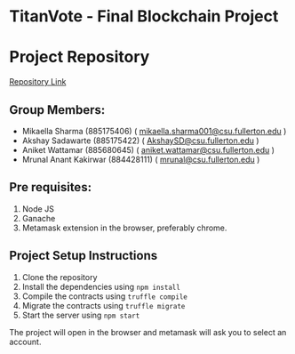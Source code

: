 # TitanVote - Final Blockchain Project 

# Project Repository

[Repository Link](https://github.com/mikaellasharma/TitanVote)

## Group Members:

* Mikaella Sharma (885175406)    ( mikaella.sharma001@csu.fullerton.edu )
* Akshay Sadawarte (885175422) ( AkshaySD@csu.fullerton.edu )
* Aniket Wattamar (885680645)   ( aniket.wattamar@csu.fullerton.edu )
* Mrunal Anant Kakirwar (884428111)  ( mrunal@csu.fullerton.edu )

## Pre requisites:

1. Node JS
2. Ganache
3. Metamask extension in the browser, preferably chrome.

## Project Setup Instructions
1. Clone the repository
2. Install the dependencies using `npm install`
3. Compile the contracts using `truffle compile`
4. Migrate the contracts using `truffle migrate`
5. Start the server using `npm start`

The project will open in the browser and metamask will ask you to select an account.
